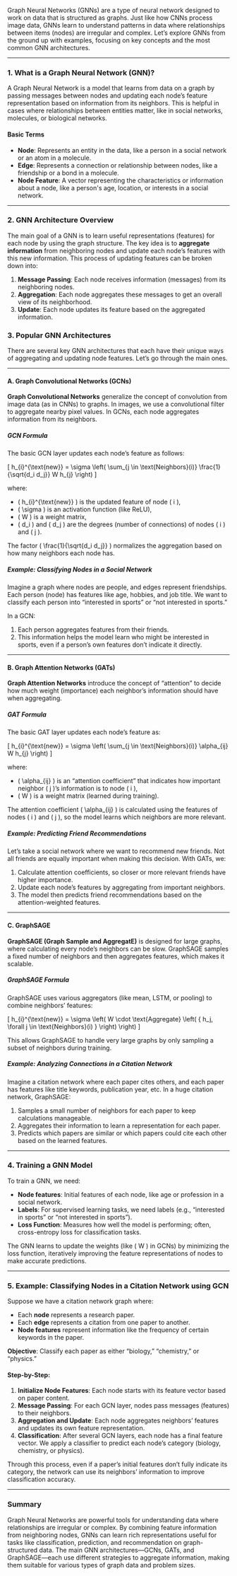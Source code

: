 Graph Neural Networks (GNNs) are a type of neural network designed to work on data that is structured as graphs. Just like how CNNs process image data, GNNs learn to understand patterns in data where relationships between items (nodes) are irregular and complex. Let’s explore GNNs from the ground up with examples, focusing on key concepts and the most common GNN architectures.

---

### 1. What is a Graph Neural Network (GNN)?

A Graph Neural Network is a model that learns from data on a graph by passing messages between nodes and updating each node’s feature representation based on information from its neighbors. This is helpful in cases where relationships between entities matter, like in social networks, molecules, or biological networks.

#### Basic Terms
- **Node**: Represents an entity in the data, like a person in a social network or an atom in a molecule.
- **Edge**: Represents a connection or relationship between nodes, like a friendship or a bond in a molecule.
- **Node Feature**: A vector representing the characteristics or information about a node, like a person's age, location, or interests in a social network.

---

### 2. GNN Architecture Overview

The main goal of a GNN is to learn useful representations (features) for each node by using the graph structure. The key idea is to **aggregate information** from neighboring nodes and update each node’s features with this new information. This process of updating features can be broken down into:

1. **Message Passing**: Each node receives information (messages) from its neighboring nodes.
2. **Aggregation**: Each node aggregates these messages to get an overall view of its neighborhood.
3. **Update**: Each node updates its feature based on the aggregated information.

### 3. Popular GNN Architectures

There are several key GNN architectures that each have their unique ways of aggregating and updating node features. Let’s go through the main ones.

---

#### A. Graph Convolutional Networks (GCNs)

**Graph Convolutional Networks** generalize the concept of convolution from image data (as in CNNs) to graphs. In images, we use a convolutional filter to aggregate nearby pixel values. In GCNs, each node aggregates information from its neighbors.

##### GCN Formula
The basic GCN layer updates each node’s feature as follows:

\[
h_{i}^{\text{new}} = \sigma \left( \sum_{j \in \text{Neighbors}(i)} \frac{1}{\sqrt{d_i d_j}} W h_{j} \right)
\]

where:
- \( h_{i}^{\text{new}} \) is the updated feature of node \( i \),
- \( \sigma \) is an activation function (like ReLU),
- \( W \) is a weight matrix,
- \( d_i \) and \( d_j \) are the degrees (number of connections) of nodes \( i \) and \( j \).

The factor \( \frac{1}{\sqrt{d_i d_j}} \) normalizes the aggregation based on how many neighbors each node has.

##### Example: Classifying Nodes in a Social Network
Imagine a graph where nodes are people, and edges represent friendships. Each person (node) has features like age, hobbies, and job title. We want to classify each person into “interested in sports” or “not interested in sports.”

In a GCN:
1. Each person aggregates features from their friends.
2. This information helps the model learn who might be interested in sports, even if a person’s own features don’t indicate it directly.

---

#### B. Graph Attention Networks (GATs)

**Graph Attention Networks** introduce the concept of “attention” to decide how much weight (importance) each neighbor’s information should have when aggregating.

##### GAT Formula
The basic GAT layer updates each node’s feature as:

\[
h_{i}^{\text{new}} = \sigma \left( \sum_{j \in \text{Neighbors}(i)} \alpha_{ij} W h_{j} \right)
\]

where:
- \( \alpha_{ij} \) is an “attention coefficient” that indicates how important neighbor \( j \)’s information is to node \( i \),
- \( W \) is a weight matrix (learned during training).

The attention coefficient \( \alpha_{ij} \) is calculated using the features of nodes \( i \) and \( j \), so the model learns which neighbors are more relevant.

##### Example: Predicting Friend Recommendations
Let’s take a social network where we want to recommend new friends. Not all friends are equally important when making this decision. With GATs, we:
1. Calculate attention coefficients, so closer or more relevant friends have higher importance.
2. Update each node’s features by aggregating from important neighbors.
3. The model then predicts friend recommendations based on the attention-weighted features.

---

#### C. GraphSAGE

**GraphSAGE (Graph Sample and AggregatE)** is designed for large graphs, where calculating every node’s neighbors can be slow. GraphSAGE samples a fixed number of neighbors and then aggregates features, which makes it scalable.

##### GraphSAGE Formula
GraphSAGE uses various aggregators (like mean, LSTM, or pooling) to combine neighbors’ features:

\[
h_{i}^{\text{new}} = \sigma \left( W \cdot \text{Aggregate} \left( \{ h_j, \forall j \in \text{Neighbors}(i) \} \right) \right)
\]

This allows GraphSAGE to handle very large graphs by only sampling a subset of neighbors during training.

##### Example: Analyzing Connections in a Citation Network
Imagine a citation network where each paper cites others, and each paper has features like title keywords, publication year, etc. In a huge citation network, GraphSAGE:
1. Samples a small number of neighbors for each paper to keep calculations manageable.
2. Aggregates their information to learn a representation for each paper.
3. Predicts which papers are similar or which papers could cite each other based on the learned features.

---

### 4. Training a GNN Model

To train a GNN, we need:
- **Node features**: Initial features of each node, like age or profession in a social network.
- **Labels**: For supervised learning tasks, we need labels (e.g., “interested in sports” or “not interested in sports”).
- **Loss Function**: Measures how well the model is performing; often, cross-entropy loss for classification tasks.

The GNN learns to update the weights (like \( W \) in GCNs) by minimizing the loss function, iteratively improving the feature representations of nodes to make accurate predictions.

---

### 5. Example: Classifying Nodes in a Citation Network using GCN

Suppose we have a citation network graph where:
- Each **node** represents a research paper.
- Each **edge** represents a citation from one paper to another.
- **Node features** represent information like the frequency of certain keywords in the paper.

**Objective**: Classify each paper as either “biology,” “chemistry,” or “physics.”

#### Step-by-Step:
1. **Initialize Node Features**: Each node starts with its feature vector based on paper content.
2. **Message Passing**: For each GCN layer, nodes pass messages (features) to their neighbors.
3. **Aggregation and Update**: Each node aggregates neighbors’ features and updates its own feature representation.
4. **Classification**: After several GCN layers, each node has a final feature vector. We apply a classifier to predict each node’s category (biology, chemistry, or physics).

Through this process, even if a paper’s initial features don’t fully indicate its category, the network can use its neighbors’ information to improve classification accuracy.

---

### Summary

Graph Neural Networks are powerful tools for understanding data where relationships are irregular or complex. By combining feature information from neighboring nodes, GNNs can learn rich representations useful for tasks like classification, prediction, and recommendation on graph-structured data. The main GNN architectures—GCNs, GATs, and GraphSAGE—each use different strategies to aggregate information, making them suitable for various types of graph data and problem sizes.
